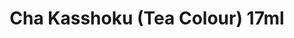 ---
layout: product
title: "Cha Kasshoku (Tea Colour) 17ml"
price: "320" 
desc: "Akrilna boja 17mL"
img_path: "/assets/img/AK2268.webp"
brand: "AK "
available: true
special_offer: false
new: false
soon: false
cat: "020000"
subcat: "020200"
subsubcat: "020203"
sifra: "AK2268"
popular: false
---